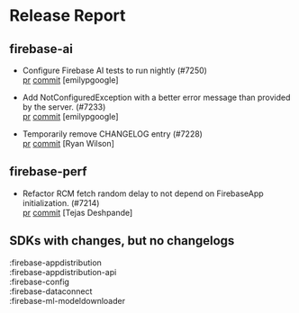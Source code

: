 # Release Report
## firebase-ai
      
* Configure Firebase AI tests to run nightly (#7250)   
  [pr](https://github.com/firebase/firebase-android-sdk/pull/7250) [commit](https://github.com/firebase/firebase-android-sdk/commit/5e778b940e72d6ce10455a6604f2857820df1d28)  [emilypgoogle]

* Add NotConfiguredException with a better error message than provided by the server. (#7233)   
  [pr](https://github.com/firebase/firebase-android-sdk/pull/7233) [commit](https://github.com/firebase/firebase-android-sdk/commit/8b1b50d421d558ca0d7e3f606fb289a5a370275d)  [emilypgoogle]

* Temporarily remove CHANGELOG entry (#7228)   
  [pr](https://github.com/firebase/firebase-android-sdk/pull/7228) [commit](https://github.com/firebase/firebase-android-sdk/commit/316e1686c3ac9675384da435f43a1eff6c78f755)  [Ryan Wilson]

## firebase-perf
      
* Refactor RCM fetch random delay to not depend on FirebaseApp initialization. (#7214)   
  [pr](https://github.com/firebase/firebase-android-sdk/pull/7214) [commit](https://github.com/firebase/firebase-android-sdk/commit/042827da3e2106264b87dd777eed3f32034851f2)  [Tejas Deshpande]


## SDKs with changes, but no changelogs
:firebase-appdistribution  
:firebase-appdistribution-api  
:firebase-config  
:firebase-dataconnect  
:firebase-ml-modeldownloader